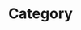 ---
title: "Category"
permalink: /categories/
layout: categories
author_profile: true
sidebar_custom: true
---